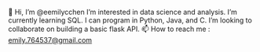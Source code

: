 👋 Hi, I’m @eemilycchen 
I’m interested in data science and analysis.
I’m currently learning SQL. I can program in Python, Java, and C.
I’m looking to collaborate on building a basic flask API.
📫 How to reach me : emily.764537@gmail.com
